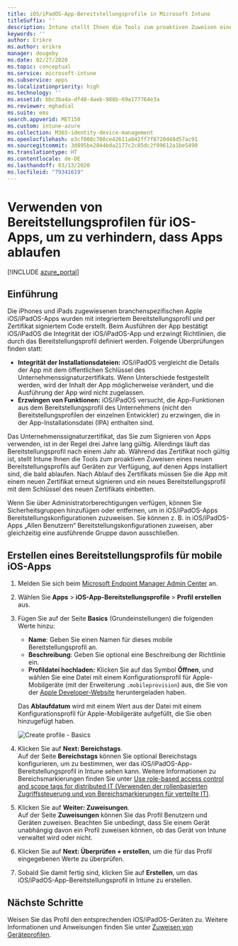 ```yaml
---
title: iOS/iPadOS-App-Bereitstellungsprofile in Microsoft Intune
titleSuffix: ''
description: Intune stellt Ihnen die Tools zum proaktiven Zuweisen eines neuen Bereitstellungsprofils auf Geräten zur Verfügung, auf denen Apps installiert sind, die bald ablaufen.
keywords: ''
author: Erikre
ms.author: erikre
manager: dougeby
ms.date: 02/27/2020
ms.topic: conceptual
ms.service: microsoft-intune
ms.subservice: apps
ms.localizationpriority: high
ms.technology: ''
ms.assetid: bbc3ba4a-df48-4aeb-988b-69a177764e3a
ms.reviewer: mghadial
ms.suite: ems
search.appverid: MET150
ms.custom: intune-azure
ms.collection: M365-identity-device-management
ms.openlocfilehash: e3cf008c708ce42611a842ff7f8720d48d57ac91
ms.sourcegitcommit: 3d895be2844bda2177c2c85dc2f09612a1be5490
ms.translationtype: HT
ms.contentlocale: de-DE
ms.lasthandoff: 03/13/2020
ms.locfileid: "79341619"
---
```

# <a name="use-ios-app-provisioning-profiles-to-prevent-your-apps-from-expiring"></a>Verwenden von Bereitstellungsprofilen für iOS-Apps, um zu verhindern, dass Apps ablaufen

[!INCLUDE [azure_portal](../includes/azure_portal.md)]

## <a name="introduction"></a>Einführung

Die iPhones und iPads zugewiesenen branchenspezifischen Apple iOS/iPadOS-Apps wurden mit integriertem Bereitstellungsprofil und per Zertifikat signiertem Code erstellt. Beim Ausführen der App bestätigt iOS/iPadOS die Integrität der iOS/iPadOS-App und erzwingt Richtlinien, die durch das Bereitstellungsprofil definiert werden. Folgende Überprüfungen finden statt:

- **Integrität der Installationsdateien:** iOS/iPadOS vergleicht die Details der App mit dem öffentlichen Schlüssel des Unternehmenssignaturzertifikats. Wenn Unterschiede festgestellt werden, wird der Inhalt der App möglicherweise verändert, und die Ausführung der App wird nicht zugelassen.
- **Erzwingen von Funktionen:** iOS/iPadOS versucht, die App-Funktionen aus dem Bereitstellungsprofil des Unternehmens (nicht den Bereitstellungsprofilen der einzelnen Entwickler) zu erzwingen, die in der App-Installationsdatei (IPA) enthalten sind.


Das Unternehmenssignaturzertifikat, das Sie zum Signieren von Apps verwenden, ist in der Regel drei Jahre lang gültig. Allerdings läuft das Bereitstellungsprofil nach einem Jahr ab. Während das Zertifikat noch gültig ist, stellt Intune Ihnen die Tools zum proaktiven Zuweisen eines neuen Bereitstellungsprofils auf Geräten zur Verfügung, auf denen Apps installiert sind, die bald ablaufen.
Nach Ablauf des Zertifikats müssen Sie die App mit einem neuen Zertifikat erneut signieren und ein neues Bereitstellungsprofil mit dem Schlüssel des neuen Zertifikats einbetten.

Wenn Sie über Administratorberechtigungen verfügen, können Sie Sicherheitsgruppen hinzufügen oder entfernen, um in iOS/iPadOS-Apps Bereitstellungskonfigurationen zuzuweisen. Sie können z. B. in iOS/iPadOS-Apps „Allen Benutzern“ Bereitstellungskonfigurationen zuweisen, aber gleichzeitig eine ausführende Gruppe davon ausschließen.

## <a name="how-to-create-an-ios-mobile-app-provisioning-profile"></a>Erstellen eines Bereitstellungsprofils für mobile iOS-Apps

1. Melden Sie sich beim [Microsoft Endpoint Manager Admin Center](https://go.microsoft.com/fwlink/?linkid=2109431) an.
2. Wählen Sie **Apps** > **iOS-App-Bereitstellungsprofile** > **Profil erstellen** aus.
3. Fügen Sie auf der Seite **Basics** (Grundeinstellungen) die folgenden Werte hinzu:
    - **Name**: Geben Sie einen Namen für dieses mobile Bereitstellungsprofil an.
    - **Beschreibung**: Geben Sie optional eine Beschreibung der Richtlinie ein.
    - **Profildatei hochladen:** Klicken Sie auf das Symbol **Öffnen**, und wählen Sie eine Datei mit einem Konfigurationsprofil für Apple-Mobilgeräte (mit der Erweiterung `.mobileprovision`) aus, die Sie von der [Apple Developer-Website](https://developer.apple.com/) heruntergeladen haben.

   Das **Ablaufdatum** wird mit einem Wert aus der Datei mit einem Konfigurationsprofil für Apple-Mobilgeräte aufgefüllt, die Sie oben hinzugefügt haben.<br>

   <img alt="Create profile - Basics" src="/media/app-provisioning-profile-ios/app-provisioning-profile-ios-01.png">

4. Klicken Sie auf **Next: Bereichstags**.<br>
   Auf der Seite **Bereichstags** können Sie optional Bereichstags konfigurieren, um zu bestimmen, wer das iOS/iPadOS-App-Bereitstellungsprofil in Intune sehen kann. Weitere Informationen zu Bereichsmarkierungen finden Sie unter [Use role-based access control and scope tags for distributed IT (Verwenden der rollenbasierten Zugriffssteuerung und von Bereichsmarkierungen für verteilte IT)](../fundamentals/scope-tags.md).
5. Klicken Sie auf **Weiter: Zuweisungen**.<br>
   Auf der Seite **Zuweisungen** können Sie das Profil Benutzern und Geräten zuweisen. Beachten Sie unbedingt, dass Sie einem Gerät unabhängig davon ein Profil zuweisen können, ob das Gerät von Intune verwaltet wird oder nicht.
6. Klicken Sie auf **Next: Überprüfen + erstellen**, um die für das Profil eingegebenen Werte zu überprüfen.
7. Sobald Sie damit fertig sind, klicken Sie auf **Erstellen**, um das iOS/iPadOS-App-Bereitstellungsprofil in Intune zu erstellen. 

## <a name="next-steps"></a>Nächste Schritte

Weisen Sie das Profil den entsprechenden iOS/iPadOS-Geräten zu. Weitere Informationen und Anweisungen finden Sie unter [Zuweisen von Geräteprofilen](../configuration/device-profile-assign.md).
